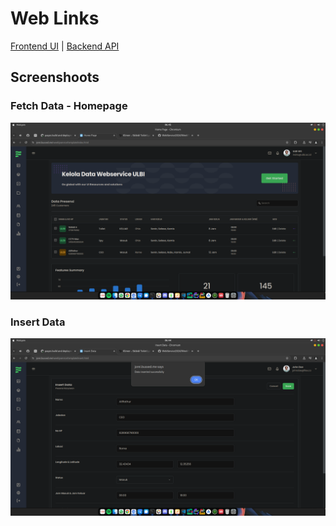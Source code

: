 # Web Links

[Frontend UI](https://jorei.buxxed.me/weeklyservice/template) | [Backend API](https://weekws.buxxed.me/api/presensi)

## Screenshoots

### Fetch Data - Homepage
![ss](images/FetchData.png)

### Insert Data
![ss](images/Insert.png)